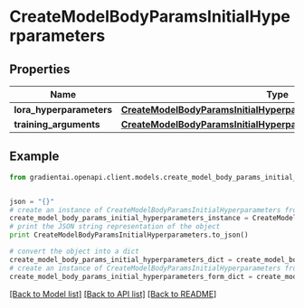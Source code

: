 # CreateModelBodyParamsInitialHyperparameters


## Properties
Name | Type | Description | Notes
------------ | ------------- | ------------- | -------------
**lora_hyperparameters** | [**CreateModelBodyParamsInitialHyperparametersLoraHyperparameters**](CreateModelBodyParamsInitialHyperparametersLoraHyperparameters.md) |  | [optional] 
**training_arguments** | [**CreateModelBodyParamsInitialHyperparametersTrainingArguments**](CreateModelBodyParamsInitialHyperparametersTrainingArguments.md) |  | [optional] 

## Example

```python
from gradientai.openapi.client.models.create_model_body_params_initial_hyperparameters import CreateModelBodyParamsInitialHyperparameters


json = "{}"
# create an instance of CreateModelBodyParamsInitialHyperparameters from a JSON string
create_model_body_params_initial_hyperparameters_instance = CreateModelBodyParamsInitialHyperparameters.from_json(json)
# print the JSON string representation of the object
print CreateModelBodyParamsInitialHyperparameters.to_json()

# convert the object into a dict
create_model_body_params_initial_hyperparameters_dict = create_model_body_params_initial_hyperparameters_instance.to_dict()
# create an instance of CreateModelBodyParamsInitialHyperparameters from a dict
create_model_body_params_initial_hyperparameters_form_dict = create_model_body_params_initial_hyperparameters.from_dict(create_model_body_params_initial_hyperparameters_dict)
```
[[Back to Model list]](../README.md#documentation-for-models) [[Back to API list]](../README.md#documentation-for-api-endpoints) [[Back to README]](../README.md)


